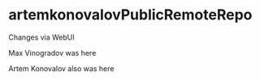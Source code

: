 # artemkonovalovPublicRemoteRepo

Changes via WebUI

Max Vinogradov was here

Artem Konovalov also was here

